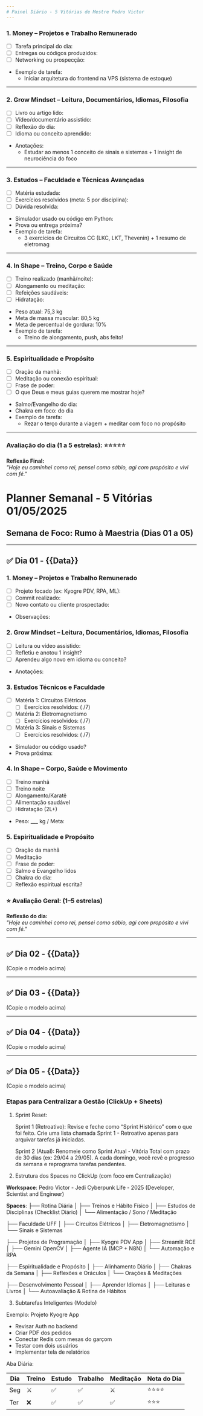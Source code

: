 ```yaml
---
# Painel Diário - 5 Vitórias de Mestre Pedro Victor
---
```


### 1. **Money** – Projetos e Trabalho Remunerado
- [ ] Tarefa principal do dia:
- [ ] Entregas ou códigos produzidos:
- [ ] Networking ou prospecção:
- Exemplo de tarefa:
    - Iniciar arquitetura do frontend na VPS (sistema de estoque)
---

### 2. **Grow Mindset** – Leitura, Documentários, Idiomas, Filosofia
- [ ] Livro ou artigo lido:
- [ ] Vídeo/documentário assistido:
- [ ] Reflexão do dia:
- [ ] Idioma ou conceito aprendido:
- Anotações:
    - Estudar ao menos 1 conceito de sinais e sistemas + 1 insight de neurociência do foco

---

### 3. **Estudos – Faculdade e Técnicas Avançadas**
- [ ] Matéria estudada:
- [ ] Exercícios resolvidos (meta: 5 por disciplina):
- [ ] Dúvida resolvida:
- Simulador usado ou código em Python:
- Prova ou entrega próxima?
- Exemplo de tarefa:
    - 3 exercícios de Circuitos CC (LKC, LKT, Thevenin) + 1 resumo de eletromag

---

### 4. **In Shape – Treino, Corpo e Saúde**
- [ ] Treino realizado (manhã/noite):
- [ ] Alongamento ou meditação:
- [ ] Refeições saudáveis:
- [ ] Hidratação:
- Peso atual: 75,3 kg  
- Meta de massa muscular: 80,5 kg
- Meta de percentual de gordura: 10%
- Exemplo de tarefa:
    - Treino de alongamento, push, abs feito!

---

### 5. **Espiritualidade e Propósito**
- [ ] Oração da manhã:
- [ ] Meditação ou conexão espiritual:
- [ ] Frase de poder:
- [ ] O que Deus e meus guias querem me mostrar hoje?
- Salmo/Evangelho do dia:
- Chakra em foco: do dia
- Exemplo de tarefa:
    - Rezar o terço durante a viagem + meditar com foco no propósito

---

### Avaliação do dia (1 a 5 estrelas): ⭐⭐⭐⭐⭐  
**Reflexão Final:**  
_"Hoje eu caminhei como rei, pensei como sábio, agi com propósito e vivi com fé."_  


# Planner Semanal - 5 Vitórias 01/05/2025

## Semana de Foco: Rumo à Maestria (Dias 01 a 05)

---

## ✅ **Dia 01 - {{Data}}**

### 1. **Money – Projetos e Trabalho Remunerado**
- [ ] Projeto focado (ex: Kyogre PDV, RPA, ML): 
- [ ] Commit realizado:
- [ ] Novo contato ou cliente prospectado:
- Observações:

### 2. **Grow Mindset – Leitura, Documentários, Idiomas, Filosofia**
- [ ] Leitura ou vídeo assistido:
- [ ] Refletiu e anotou 1 insight?
- [ ] Aprendeu algo novo em idioma ou conceito?
- Anotações:

### 3. **Estudos Técnicos e Faculdade**
- [ ] Matéria 1: Circuitos Elétricos
  - [ ] Exercícios resolvidos: (   /7)
- [ ] Matéria 2: Eletromagnetismo
  - [ ] Exercícios resolvidos: (   /7)
- [ ] Matéria 3: Sinais e Sistemas
  - [ ] Exercícios resolvidos: (   /7)
- Simulador ou código usado?
- Prova próxima: 

### 4. **In Shape – Corpo, Saúde e Movimento**
- [ ] Treino manhã
- [ ] Treino noite
- [ ] Alongamento/Karatê
- [ ] Alimentação saudável
- [ ] Hidratação (2L+)
- Peso: ___ kg / Meta:

### 5. **Espiritualidade e Propósito**
- [ ] Oração da manhã
- [ ] Meditação
- [ ] Frase de poder: 
- [ ] Salmo e Evangelho lidos
- [ ] Chakra do dia: 
- [ ] Reflexão espiritual escrita?

### ⭐ Avaliação Geral: (1–5 estrelas)  
**Reflexão do dia:**  
_"Hoje eu caminhei como rei, pensei como sábio, agi com propósito e vivi com fé."_

---

## ✅ **Dia 02 - {{Data}}**
(Copie o modelo acima)

---

## ✅ **Dia 03 - {{Data}}**
(Copie o modelo acima)

---

## ✅ **Dia 04 - {{Data}}**
(Copie o modelo acima)

---

## ✅ **Dia 05 - {{Data}}**
(Copie o modelo acima)


### Etapas para Centralizar a Gestão (ClickUp + Sheets)
1. Sprint Reset:

    Sprint 1 (Retroativo):
    Revise e feche como “Sprint Histórico” com o que foi feito. Crie uma lista chamada Sprint 1 - Retroativo apenas para arquivar tarefas já iniciadas.

    Sprint 2 (Atual):
    Renomeie como Sprint Atual - Vitória Total com prazo de 30 dias (ex: 29/04 a 29/05).
    A cada domingo, você revê o progresso da semana e reprograma tarefas pendentes.

2. Estrutura dos Spaces no ClickUp (com foco em Centralização)

**Workspace**: Pedro Victor - Jedi Cyberpunk Life - 2025 (Developer, Scientist and Engineer)

**Spaces**:
├── Rotina Diária
│   ├── Treinos e Hábito Físico
│   ├── Estudos de Disciplinas (Checklist Diário)
│   └── Alimentação / Sono / Meditação

├── Faculdade UFF
│   ├── Circuitos Elétricos
│   ├── Eletromagnetismo
│   └── Sinais e Sistemas

├── Projetos de Programação
│   ├── Kyogre PDV App
│   ├── Streamlit RCE
│   ├── Gemini OpenCV
│   ├── Agente IA (MCP + N8N)
│   └── Automação e RPA

├── Espiritualidade e Propósito
│   ├── Alinhamento Diário
│   ├── Chakras da Semana
│   ├── Reflexões e Oráculos
│   └── Orações & Meditações

├── Desenvolvimento Pessoal
│   ├── Aprender Idiomas
│   ├── Leituras e Livros
│   └── Autoavaliação & Rotina de Hábitos

3. Subtarefas Inteligentes (Modelo)

Exemplo: Projeto Kyogre App

* Revisar Auth no backend
* Criar PDF dos pedidos
* Conectar Redis com mesas do garçom
* Testar com dois usuários
* Implementar tela de relatórios


Aba Diária:

| Dia | Treino | Estudo | Trabalho | Meditação | Nota do Dia |
|---|---|---|---|---|---|
| Seg | ⚔️ | ✅ | ✅ | ⚔️ | ⭐⭐⭐⭐ |
| Ter | ❌ | ✅ | ✅ | ✅ | ⭐⭐⭐ |